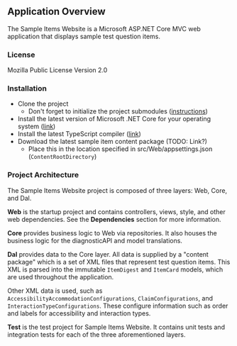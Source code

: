 
## Application Overview
The Sample Items Website is a Microsoft ASP.NET Core MVC web application that displays
sample test question items.


### License
Mozilla Public License Version 2.0

### Installation
- Clone the project
    - Don't forget to initialize the project submodules ([instructions](https://git-scm.com/book/en/v2/Git-Tools-Submodules#_cloning_submodules))
- Install the latest version of Microsoft .NET Core for your operating system ([link](https://www.microsoft.com/net/download/core#/current))
- Install the latest TypeScript compiler ([link](https://www.typescriptlang.org/index.html#download-links))
- Download the latest sample item content package (TODO: Link?)
    - Place this in the location specified in src/Web/appsettings.json (`ContentRootDirectory`)

### Project Architecture
The Sample Items Website project is composed of three layers: Web, Core, and Dal.

**Web** is the startup project and contains controllers, views, style, and other
web dependencies. See the **Dependencies** section for more information.

**Core** provides business logic to Web via repositories. It also houses the business
logic for the diagnosticAPI and model translations.

**Dal** provides data to the Core layer. All data is supplied by a "content package" 
which is a set of XML files that represent test question items. This XML is 
parsed into the immutable `ItemDigest` and `ItemCard` models, which are used
throughout the application. 

Other XML data is used, such as `AccessibilityAccommodationConfigurations`, 
`ClaimConfigurations`, and `InteractionTypeConfigurations`. These configure
information such as order and labels for accessibility and interaction types.

**Test** is the test project for Sample Items Website. It contains unit tests
and integration tests for each of the three aforementioned layers.
